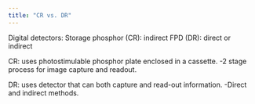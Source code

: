 ```yaml
---
title: "CR vs. DR"
---
```

Digital detectors: 
Storage phosphor (CR): indirect
FPD (DR): direct or indirect

CR: uses photostimulable phosphor plate enclosed in a cassette.
-2 stage process for image capture and readout.

DR: uses detector that can both capture and read-out information.
-Direct and indirect methods.

